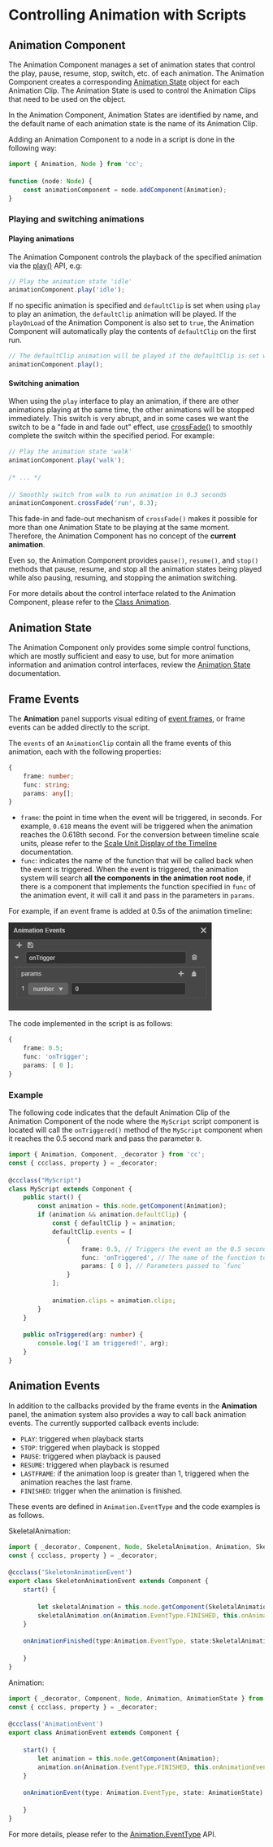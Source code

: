 # Controlling Animation with Scripts

## Animation Component

The Animation Component manages a set of animation states that control the play, pause, resume, stop, switch, etc. of each animation. The Animation Component creates a corresponding [Animation State](animation-state.md) object for each Animation Clip. The Animation State is used to control the Animation Clips that need to be used on the object.

In the Animation Component, Animation States are identified by name, and the default name of each animation state is the name of its Animation Clip.

Adding an Animation Component to a node in a script is done in the following way:

```ts
import { Animation, Node } from 'cc';

function (node: Node) {
    const animationComponent = node.addComponent(Animation);
}
```

### Playing and switching animations

#### Playing animations

The Animation Component controls the playback of the specified animation via the [play()](__APIDOC__/en/class/Animation?id=play) API, e.g:

```ts
// Play the animation state 'idle'
animationComponent.play('idle');
```

If no specific animation is specified and `defaultClip` is set when using `play` to play an animation, the `defaultClip` animation will be played. If the `playOnLoad` of the Animation Component is also set to `true`, the Animation Component will automatically play the contents of `defaultClip` on the first run.

```ts
// The defaultClip animation will be played if the defaultClip is set without specifying the animation to be played
animationComponent.play();
```

#### Switching animation

When using the `play` interface to play an animation, if there are other animations playing at the same time, the other animations will be stopped immediately. This switch is very abrupt, and in some cases we want the switch to be a "fade in and fade out" effect, use [crossFade()](__APIDOC__/en/class/Animation?id=crossFade) to smoothly complete the switch within the specified period. For example:

```ts
// Play the animation state 'walk'
animationComponent.play('walk');

/* ... */

// Smoothly switch from walk to run animation in 0.3 seconds
animationComponent.crossFade('run', 0.3);
```

This fade-in and fade-out mechanism of `crossFade()` makes it possible for more than one Animation State to be playing at the same moment. Therefore, the Animation Component has no concept of the **current animation**.

Even so, the Animation Component provides `pause()`, `resume()`, and `stop()` methods that pause, resume, and stop all the animation states being played while also pausing, resuming, and stopping the animation switching.

For more details about the control interface related to the Animation Component, please refer to the [Class Animation](__APIDOC__/en/class/Animation).

## Animation State

The Animation Component only provides some simple control functions, which are mostly sufficient and easy to use, but for more animation information and animation control interfaces, review the [Animation State](animation-state.md) documentation.

## Frame Events

The **Animation** panel supports visual editing of [event frames](animation-event.md), or frame events can be added directly to the script.

The `events` of an `AnimationClip` contain all the frame events of this animation, each with the following properties:

```ts
{
    frame: number;
    func: string;
    params: any[];
}
```

- `frame`: the point in time when the event will be triggered, in seconds. For example, `0.618` means the event will be triggered when the animation reaches the 0.618th second. For the conversion between timeline scale units, please refer to the [Scale Unit Display of the Timeline](animation-editor.md#scale-unit-display-of-the-timeline) documentation.
- `func`: indicates the name of the function that will be called back when the event is triggered. When the event is triggered, the animation system will search **all the components in the animation root node**, if there is a component that implements the function specified in `func` of the animation event, it will call it and pass in the parameters in `params`.

For example, if an event frame is added at 0.5s of the animation timeline:

![keyframe](./animation/keyframe.png)

The code implemented in the script is as follows:

```ts
{
    frame: 0.5;
    func: 'onTrigger';
    params: [ 0 ];
}
```

### Example

The following code indicates that the default Animation Clip of the Animation Component of the node where the `MyScript` script component is located will call the `onTriggered()` method of the `MyScript` component when it reaches the 0.5 second mark and pass the parameter `0`.

```ts
import { Animation, Component, _decorator } from 'cc';
const { ccclass, property } = _decorator;

@ccclass("MyScript")
class MyScript extends Component {    
    public start() {
        const animation = this.node.getComponent(Animation);
        if (animation && animation.defaultClip) {
            const { defaultClip } = animation;
            defaultClip.events = [
                {
                    frame: 0.5, // Triggers the event on the 0.5 second
                    func: 'onTriggered', // The name of the function to call when the event is triggered
                    params: [ 0 ], // Parameters passed to `func`
                }
            ];

            animation.clips = animation.clips;
        }
    }

    public onTriggered(arg: number) {
        console.log('I am triggered!', arg);
    }
}
```

## Animation Events

In addition to the callbacks provided by the frame events in the **Animation** panel, the animation system also provides a way to call back animation events. The currently supported callback events include:

- `PLAY`: triggered when playback starts
- `STOP`: triggered when playback is stopped
- `PAUSE`: triggered when playback is paused
- `RESUME`: triggered when playback is resumed
- `LASTFRAME`: if the animation loop is greater than 1, triggered when the animation reaches the last frame.
- `FINISHED`: trigger when the animation is finished.

These events are defined in `Animation.EventType` and the code examples is as follows.

SkeletalAnimation:

```ts
import { _decorator, Component, Node, SkeletalAnimation, Animation, SkeletalAnimationState } from 'cc';
const { ccclass, property } = _decorator;

@ccclass('SkeletonAnimationEvent')
export class SkeletonAnimationEvent extends Component {
    start() {

        let skeletalAnimation = this.node.getComponent(SkeletalAnimation);
        skeletalAnimation.on(Animation.EventType.FINISHED, this.onAnimationFinished, this);
    }

    onAnimationFinished(type:Animation.EventType, state:SkeletalAnimationState){

    }
}
```

Animation:

```ts
import { _decorator, Component, Node, Animation, AnimationState } from 'cc';
const { ccclass, property } = _decorator;

@ccclass('AnimationEvent')
export class AnimationEvent extends Component {
    
    start() {
        let animation = this.node.getComponent(Animation);
        animation.on(Animation.EventType.FINISHED, this.onAnimationEvent, this)
    }

    onAnimationEvent(type: Animation.EventType, state: AnimationState) {

    }
}
```

For more details, please refer to the [Animation.EventType](__APIDOC__/en/namespace/Animation?id=EventType) API.
